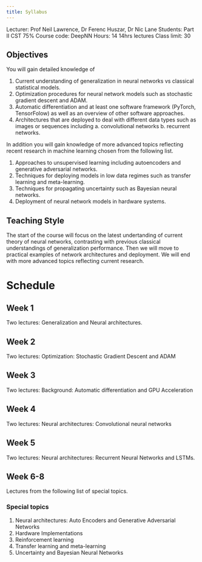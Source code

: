 ```yaml
---
title: Syllabus
---
```


Lecturer: Prof Neil Lawrence, Dr Ferenc Huszar, Dr Nic Lane
Students:  Part II CST 75%
Course code:  DeepNN
Hours: 14
14hrs lectures
Class limit: 30

## Objectives

You will gain detailed knowledge of

1. Current understanding of generalization in neural networks vs classical statistical models.
2. Optimization procedures for neural network models such as stochastic gradient descent and ADAM.
3. Automatic differentiation and at least one software framework (PyTorch, TensorFolow) as well as an overview of other software approaches.
4. Architectures that are deployed to deal with different data types such as images or sequences including 
    a. convolutional networks
    b. recurrent networks.

In addition you will gain knowledge of more advanced topics reflecting recent research in machine learning chosen from the following list.

1. Approaches to unsupervised learning including autoencoders and generative adversarial networks.
2. Techniques for deploying models in low data regimes such as transfer learning and meta-learning.
3. Techniques for propagating uncertainty such as Bayesian neural networks. 
4. Deployment of neural network models in hardware systems.

## Teaching Style

The start of the course will focus on the latest undertanding of current theory of neural networks, contrasting with previous classical understandings of generalization performance. Then we will move to practical examples of network architectures and deployment. We will end with more advanced topics reflecting current research.

# Schedule

## Week 1 

Two lectures: Generalization and Neural architectures.

## Week 2

Two lectures: Optimization: Stochastic Gradient Descent and ADAM

## Week 3

Two lectures: Background: Automatic differentiation and GPU Acceleration

## Week 4

Two lectures: Neural architectures: Convolutional neural networks

## Week 5

Two lectures: Neural architectures: Recurrent Neural Networks and LSTMs.

## Week 6-8

Lectures from the following list of special topics.

### Special topics

1. Neural architectures: Auto Encoders and Generative Adversarial Networks
2. Hardware Implementations
3. Reinforcement learning
4. Transfer learning and meta-learning
5. Uncertainty and Bayesian Neural Networks
